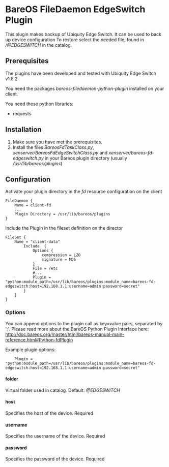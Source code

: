 # BareOS FileDaemon EdgeSwitch Plugin
This plugin makes backup of Ubiquity Edge Switch. It can be used to back up device configuration
To restore select the needed file, found in */@EDGESWITCH* in the catalog.

## Prerequisites
The plugins have been developed and tested with Ubiquity Edge Switch v1.8.2

You need the packages *bareos-filedaemon-python-plugin* installed on your client.

You need these python libraries:
* requests

## Installation
1. Make sure you have met the prerequisites.
2. Install the files *BareosFdTaskClass.py*, *xenserver/BareosFdEdgeSwitchClass.py* and *xenserver/bareos-fd-edgeswitch.py* in your Bareos plugin directory (usually */usr/lib/bareos/plugins*)

## Configuration

Activate your plugin directory in the *fd* resource configuration on the client
```
FileDaemon {                          
    Name = client-fd
    ...
    Plugin Directory = /usr/lib/bareos/plugins
}
```

Include the Plugin in the fileset definition on the director
```
FileSet {
    Name = "client-data"
        Include  {
            Options {
                compression = LZO
                signature = MD5
            }
            File = /etc
            #...
            Plugin = "python:module_path=/usr/lib/bareos/plugins:module_name=bareos-fd-edgeswitch:host=192.168.1.1:username=admin:password=secret"
        }
    }
}
```

### Options
You can append options to the plugin call as key=value pairs, separated by ':'.
Please read more about the BareOS Python Plugin Interface here: http://doc.bareos.org/master/html/bareos-manual-main-reference.html#Python-fdPlugin

Example plugin options:
```
    Plugin = "python:module_path=/usr/lib/bareos/plugins:module_name=bareos-fd-edgeswitch:host=192.168.1.1:username=admin:password=secret"
```

#### folder
Virtual folder used in catalog. Default: *@EDGESWITCH*

#### host
Specifies the host of the device. Required

#### username
Specifies the username of the device. Required

#### password
Specifies the password of the device. Required